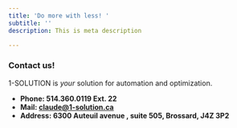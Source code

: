```yaml
---
title: 'Do more with less! '
subtitle: ''
description: This is meta description

---
```

### Contact us!

1-SOLUTION is _your_ solution for automation and optimization.

* **Phone: 514.360.0119 Ext. 22**
* **Mail: claude@1-solution.ca**
* **Address: 6300 Auteuil avenue , suite 505, Brossard, J4Z 3P2**